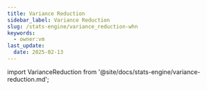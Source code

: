 ```yaml
---
title: Variance Reduction
sidebar_label: Variance Reduction
slug: /stats-engine/variance_reduction-whn
keywords:
  - owner:vm
last_update:
  date: 2025-02-13
---
```


import VarianceReduction from '@site/docs/stats-engine/variance-reduction.md';

<VarianceReduction />